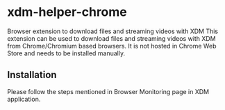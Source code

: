 # xdm-helper-chrome
Browser extension to download files and streaming videos with XDM
This extension can be used to download files and streaming videos with XDM from Chrome/Chromium based browsers.
It is not hosted in Chrome Web Store and needs to be installed manually. 

## Installation
Please follow the steps mentioned in Browser Monitoring page in XDM application.
